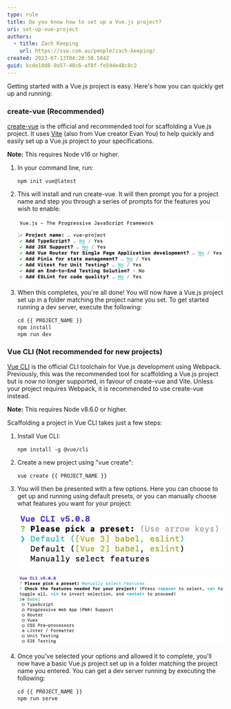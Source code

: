 ```yaml
---
type: rule
title: Do you know how to set up a Vue.js project?
uri: set-up-vue-project
authors:
  - title: Zach Keeping
    url: https://ssw.com.au/people/zach-keeping/
created: 2023-07-13T04:20:50.584Z
guid: bcde10d8-9a57-40c6-af8f-fe594e48c8c2
---
```

Getting started with a Vue.js project is easy. Here's how you can quickly get up and running:

<!--endintro-->

### create-vue (Recommended)

[create-vue](https://github.com/vuejs/create-vue) is the official and recommended tool for scaffolding a Vue.js project. It uses [Vite](https://vitejs.dev/) (also from Vue creator Evan You) to help quickly and easily set up a Vue.js project to your specifications.

**Note:** This requires Node v16 or higher.

1. In your command line, run:

   ``` shell
   npm init vue@latest
   ```
2. This will install and run create-vue. It will then prompt you for a project name and step you through a series of prompts for the features you wish to enable:

   ![Figure: The options provided by create-vue for scaffolding a Vue.js project](create-vue.png)
3. When this completes, you're all done! You will now have a Vue.js project set up in a folder matching the project name you set. To get started running a dev server, execute the following:

   ``` shell
   cd {{ PROJECT_NAME }}
   npm install 
   npm run dev
   ```

### Vue CLI (Not recommended for new projects)

[Vue CLI](https://cli.vuejs.org/) is the official CLI toolchain for Vue.js development using Webpack. Previously, this was the recommended tool for scaffolding a Vue.js project but is now no longer supported, in favour of create-vue and Vite. Unless your project requires Webpack, it is recommended to use create-vue instead.

**Note:** This requires Node v8.6.0 or higher.

Scaffolding a project in Vue CLI takes just a few steps:

1. Install Vue CLI:

   ``` shell
   npm install -g @vue/cli
   ```
2. Create a new project using "vue create":

   ``` shell
   vue create {{ PROJECT_NAME }}
   ```
3. You will then be presented with a few options. Here you can choose to get up and running using default presets, or you can manually choose what features you want for your project:

   ![Figure: Top-level options when running "vue create" using Vue CLI](vue-cli-1.png)

   ![Figure: Manual feature selection instead of using a preset in Vue CLI](vue-cli-2.png)
4. Once you've selected your options and allowed it to complete, you'll now have a basic Vue.js project set up in a folder matching the project name you entered. You can get a dev server running by executing the following:

   ``` shell
   cd {{ PROJECT_NAME }}
   npm run serve
   ```